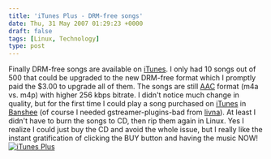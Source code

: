 ```yaml
---
title: 'iTunes Plus - DRM-free songs'
date: Thu, 31 May 2007 01:29:23 +0000
draft: false
tags: [Linux, Technology]
type: post
---
```


Finally DRM-free songs are available on [iTunes](http://www.apple.com/itunes/). I only had 10 songs out of 500 that could be upgraded to the new DRM-free format which I promptly paid the $3.00 to upgrade all of them. The songs are still [AAC](http://en.wikipedia.org/wiki/Advanced_Audio_Coding) format (m4a vs. m4p) with higher 256 kbps bitrate. I didn't notice much change in quality, but for the first time I could play a song purchased on [iTunes](http://www.apple.com/itunes/) in [Banshee](http://banshee-project.org/Main_Page) (of course I needed gstreamer-plugins-bad from [livna](http://rpm.livna.org)). At least I didn't have to burn the songs to CD, then rip them again in Linux. Yes I realize I could just buy the CD and avoid the whole issue, but I really like the instant gratification of clicking the BUY button and having the music NOW! [![iTunes Plus](http://zeusville.files.wordpress.com/2007/05/itunesplus_blog.png)](http://zeusville.files.wordpress.com/2007/05/itunesplus_blog.png "iTunes Plus")